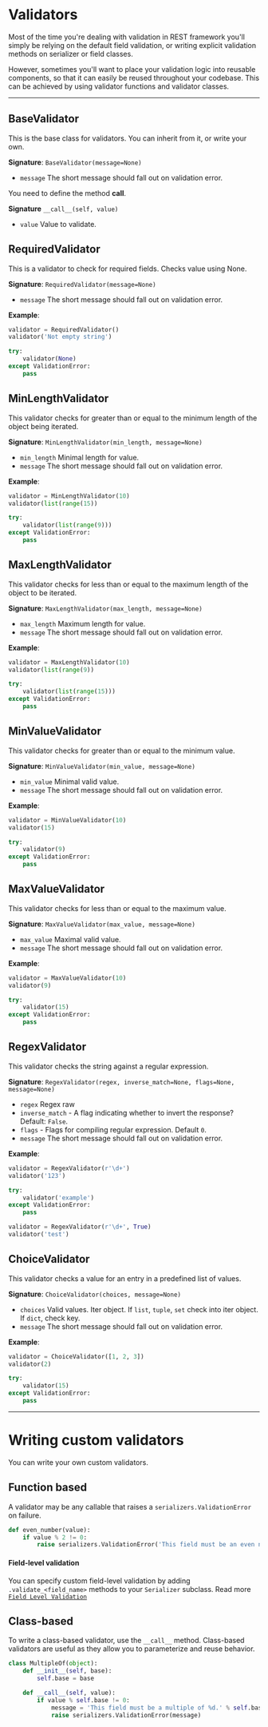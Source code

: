 # Validators

Most of the time you're dealing with validation in REST framework you'll simply be relying on the default field validation, or writing explicit validation methods on serializer or field classes.

However, sometimes you'll want to place your validation logic into reusable components, so that it can easily be reused throughout your codebase. This can be achieved by using validator functions and validator classes.

---

## BaseValidator

This is the base class for validators. You can inherit from it, or write your own.

**Signature**: `BaseValidator(message=None)`

- `message` The short message should fall out on validation error.

You need to define the method __call__.

**Signature** `__call__(self, value)`

- `value` Value to validate.

## RequiredValidator

This is a validator to check for required fields. Checks value using None.

**Signature**: `RequiredValidator(message=None)`

- `message` The short message should fall out on validation error.

**Example**:
```python
validator = RequiredValidator()
validator('Not empty string')

try:
    validator(None)
except ValidationError:
    pass
```
## MinLengthValidator

This validator checks for greater than or equal to the minimum length of the object being iterated.

**Signature**: `MinLengthValidator(min_length, message=None)`

- `min_length` Minimal length for value.
- `message` The short message should fall out on validation error.

**Example**:
```python
validator = MinLengthValidator(10)
validator(list(range(15))

try:
    validator(list(range(9)))
except ValidationError:
    pass
```
## MaxLengthValidator

This validator checks for less than or equal to the maximum length of the object to be iterated.

**Signature**: `MaxLengthValidator(max_length, message=None)`

- `max_length` Maximum length for value.
- `message` The short message should fall out on validation error.

**Example**:
```python
validator = MaxLengthValidator(10)
validator(list(range(9))

try:
    validator(list(range(15)))
except ValidationError:
    pass
```
## MinValueValidator

This validator checks for greater than or equal to the minimum value.

**Signature**: `MinValueValidator(min_value, message=None)`

- `min_value` Minimal valid value.
- `message` The short message should fall out on validation error.

**Example**:
```python
validator = MinValueValidator(10)
validator(15)

try:
    validator(9)
except ValidationError:
    pass
```
## MaxValueValidator

This validator checks for less than or equal to the maximum value.

**Signature**: `MaxValueValidator(max_value, message=None)`

- `max_value` Maximal valid value.
- `message` The short message should fall out on validation error.

**Example**:
```python
validator = MaxValueValidator(10)
validator(9)

try:
    validator(15)
except ValidationError:
    pass
```
## RegexValidator

This validator checks the string against a regular expression.

**Signature**: `RegexValidator(regex, inverse_match=None, flags=None, message=None)`

- `regex` Regex raw
- `inverse_match` - A flag indicating whether to invert the response? Default: `False`.
- `flags` - Flags for compiling regular expression. Default `0`.
- `message` The short message should fall out on validation error.

**Example**:
```python
validator = RegexValidator(r'\d+')
validator('123')

try:
    validator('example')
except ValidationError:
    pass

validator = RegexValidator(r'\d+', True)
validator('test')
```
## ChoiceValidator

This validator checks a value for an entry in a predefined list of values.

**Signature**: `ChoiceValidator(choices, message=None)`

- `choices` Valid values. Iter object. If `list`, `tuple`, `set` check into iter object. If `dict`, check key.
- `message` The short message should fall out on validation error.

**Example**:
```python
validator = ChoiceValidator([1, 2, 3])
validator(2)

try:
    validator(15)
except ValidationError:
    pass
```
---

# Writing custom validators

You can write your own custom validators.

## Function based

A validator may be any callable that raises a `serializers.ValidationError` on failure.
```python
def even_number(value):
    if value % 2 != 0:
        raise serializers.ValidationError('This field must be an even number.')
```
#### Field-level validation

You can specify custom field-level validation by adding `.validate_<field_name>` methods
to your `Serializer` subclass. Read more [`Field Level Validation`][FieldLevelValidation]

## Class-based

To write a class-based validator, use the `__call__` method. Class-based validators are useful as they allow you to parameterize and reuse behavior.
```python
class MultipleOf(object):
    def __init__(self, base):
        self.base = base

    def __call__(self, value):
        if value % self.base != 0:
            message = 'This field must be a multiple of %d.' % self.base
            raise serializers.ValidationError(message)
```

[FieldLevelValidation]: /serializers#field-level-validation
